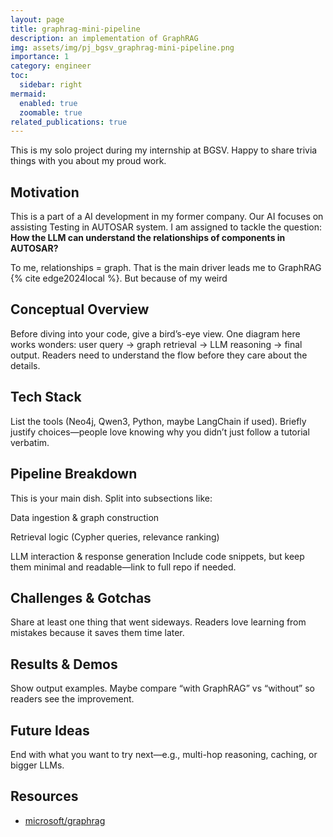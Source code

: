 ```yaml
---
layout: page
title: graphrag-mini-pipeline
description: an implementation of GraphRAG
img: assets/img/pj_bgsv_graphrag-mini-pipeline.png
importance: 1
category: engineer
toc:
  sidebar: right
mermaid:
  enabled: true
  zoomable: true
related_publications: true
---
```


This is my solo project during my internship at BGSV. Happy to share trivia things with you about my proud work.

## Motivation

This is a part of a AI development in my former company. Our AI focuses on assisting Testing in AUTOSAR system. I am assigned to tackle the question: **How the LLM can understand the relationships of components in AUTOSAR?**

To me, relationships = graph. That is the main driver leads me to GraphRAG {% cite edge2024local %}. But because of my weird 

## Conceptual Overview

Before diving into your code, give a bird’s-eye view. One diagram here works wonders: user query → graph retrieval → LLM reasoning → final output.
Readers need to understand the flow before they care about the details.

## Tech Stack

List the tools (Neo4j, Qwen3, Python, maybe LangChain if used). Briefly justify choices—people love knowing why you didn’t just follow a tutorial verbatim.

## Pipeline Breakdown

This is your main dish. Split into subsections like:

Data ingestion & graph construction

Retrieval logic (Cypher queries, relevance ranking)

LLM interaction & response generation
Include code snippets, but keep them minimal and readable—link to full repo if needed.

## Challenges & Gotchas

Share at least one thing that went sideways. Readers love learning from mistakes because it saves them time later.

## Results & Demos

Show output examples. Maybe compare “with GraphRAG” vs “without” so readers see the improvement.

## Future Ideas

End with what you want to try next—e.g., multi-hop reasoning, caching, or bigger LLMs.

## Resources

- [microsoft/graphrag](https://github.com/microsoft/graphrag)
